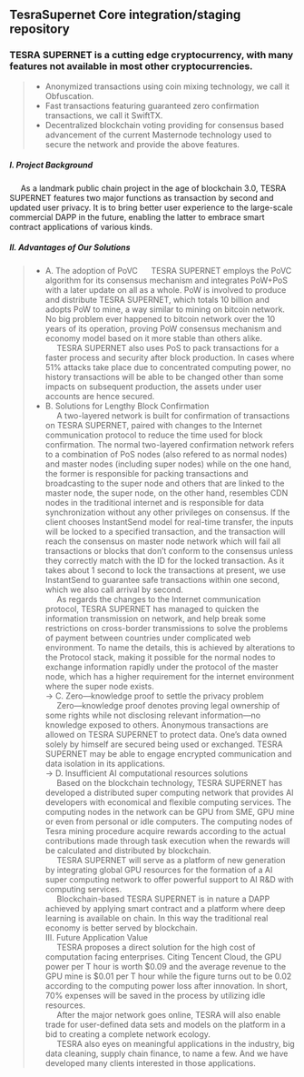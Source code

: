 ## TesraSupernet Core integration/staging repository
### TESRA SUPERNET is a cutting edge cryptocurrency, with many features not available in most other cryptocurrencies.
> - Anonymized transactions using coin mixing technology, we call it Obfuscation.
> - Fast transactions featuring guaranteed zero confirmation transactions, we call it SwiftTX.
> - Decentralized blockchain voting providing for consensus based advancement of the current Masternode technology used to secure the network and provide the above features.

##### I. Project Background<br>
&nbsp;&nbsp;&nbsp;&nbsp;  As a landmark public chain project in the age of blockchain 3.0, TESRA SUPERNET features two major functions as transaction by second and updated user privacy. It is to bring better user experience to the large-scale commercial DAPP in the future, enabling the latter to embrace smart contract applications of various kinds.<br>
##### II. Advantages of Our Solutions<br>
>- A. The adoption of PoVC
&nbsp;&nbsp;&nbsp;&nbsp;  TESRA SUPERNET employs the PoVC algorithm for its consensus mechanism and integrates PoW+PoS with a later update on all as a whole. PoW is involved to produce and distribute TESRA SUPERNET, which totals 10 billion and adopts PoW to mine, a way similar to mining on bitcoin network. No big problem ever happened to bitcoin network over the 10 years of its operation, proving PoW consensus mechanism and economy model based on it more stable than others alike.<br>
&nbsp;&nbsp;&nbsp;&nbsp;  TESRA SUPERNET also uses PoS to pack transactions for a faster process and security after block production. In cases where 51% attacks take place due to concentrated computing power, no history transactions will be able to be changed other than some impacts on subsequent production, the assets under user accounts are hence secured.<br>
>- B. Solutions for Lengthy Block Confirmation<br>
&nbsp;&nbsp;&nbsp;&nbsp;  A two-layered network is built for confirmation of transactions on TESRA SUPERNET, paired with changes to the Internet communication protocol to reduce the time used for block confirmation. The normal two-layered confirmation network refers to a combination of PoS nodes (also refered to as normal nodes) and master nodes (including super nodes) while on the one hand, the former is responsible for packing transactions and broadcasting to the super node and others that are linked to the master node, the super node, on the other hand, resembles CDN nodes in the traditional internet and is responsible for data synchronization without any other privileges on consensus. If the client chooses InstantSend model for real-time transfer, the inputs will be locked to a specified transaction, and the transaction will reach the consensus on master node network which will fail all transactions or blocks that don’t conform to the consensus unless they correctly match with the ID for the locked transaction. As it takes about 1 second to lock the transactions at present, we use InstantSend to guarantee safe transactions within one second, which we also call arrival by second.<br>
&nbsp;&nbsp;&nbsp;&nbsp;  As regards the changes to the Internet communication protocol, TESRA SUPERNET has managed to quicken the information transmission on network, and help break some restrictions on cross-border transmissions to solve the problems of payment between countries under complicated web environment. To name the details, this is achieved by alterations to the Protocol stack, making it possible for the normal nodes to exchange information rapidly under the protocol of the master node, which has a higher requirement for the internet environment where the super node exists.<br>
-> C. Zero—knowledge proof to settle the privacy problem<br>
&nbsp;&nbsp;&nbsp;&nbsp;  Zero—knowledge proof denotes proving legal ownership of some rights while not disclosing relevant information—no knowledge exposed to others. Anonymous transactions are allowed on TESRA SUPERNET to protect data. One’s data owned solely by himself are secured being used or exchanged. TESRA SUPERNET may be able to engage encrypted communication and data isolation in its applications.<br>
-> D. Insufficient AI computational resources solutions<br>
&nbsp;&nbsp;&nbsp;&nbsp;  Based on the blockchain technology, TESRA SUPERNET has developed a distributed super computing network that provides AI developers with economical and flexible computing services. The computing nodes in the network can be GPU from SME, GPU mine or even from personal or idle computers. The computing nodes of Tesra mining procedure acquire rewards according to the actual contributions made through task execution when the rewards will be calculated and distributed by blockchain.<br>
&nbsp;&nbsp;&nbsp;&nbsp;  TESRA SUPERNET will serve as a platform of new generation by integrating global GPU resources for the formation of a AI super computing network to offer powerful support to AI R&D with computing services.<br>
&nbsp;&nbsp;&nbsp;&nbsp;  Blockchain-based TESRA SUPERNET is in nature a DAPP achieved by applying smart contract and a platform where deep learning is available on chain. In this way the traditional real economy is better served by blockchain.<br>
III. Future Application Value<br> 
&nbsp;&nbsp;&nbsp;&nbsp;  TESRA proposes a direct solution for the high cost of computation facing enterprises. Citing Tencent Cloud, the GPU power per T hour is worth $0.09 and the average revenue to the GPU mine is $0.01 per T hour while the figure turns out to be 0.02 according to the computing power loss after innovation. In short, 70% expenses will be saved in the process by utilizing idle resources.<br>
&nbsp;&nbsp;&nbsp;&nbsp;  After the major network goes online, TESRA will also enable trade for user-defined data sets and models on the platform in a bid to creating a complete network ecology.<br>
&nbsp;&nbsp;&nbsp;&nbsp;  TESRA also eyes on meaningful applications in the industry, big data cleaning, supply chain finance, to name a few. And we have developed many clients interested in those applications.

